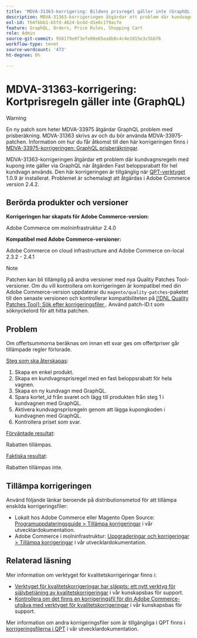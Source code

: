 ```yaml
---
title: 'MDVA-31363-korrigering: Bildens prisregel gäller inte (GraphQL)'
description: MDVA-31363-korrigeringen åtgärdar ett problem där kundvagnsregeln med kupong inte gäller via GraphQL när åtgärden Fast beloppsrabatt för hel kundvagn används. Den här korrigeringen är tillgänglig när QPT (Quality Patches Tool) 1.0.9 är installerat. Problemet är schemalagt att åtgärdas i Adobe Commerce version 2.4.2.
exl-id: f64fbbb1-b5fd-4624-bcdd-d1e6c1f9acfe
feature: GraphQL, Orders, Price Rules, Shopping Cart
role: Admin
source-git-commit: 958179e0f3efe08e65ea8b0c4c4e1015e3c5bb76
workflow-type: tm+mt
source-wordcount: '473'
ht-degree: 0%

---
```


# MDVA-31363-korrigering: Kortprisregeln gäller inte (GraphQL)

>[!WARNING]
>
>En ny patch som heter MDVA-33975 åtgärdar GraphQL problem med prisberäkning. MDVA-31363 skrivs av och du bör använda MDVA-33975-patchen. Information om hur du får åtkomst till den här korrigeringen finns i [MDVA-33975-korrigeringen: GraphQL prisberäkningar](https://experienceleague.adobe.com/docs/commerce-knowledge-base/kb/support-tools/patches/mdva-33975-magento-patch-graphql-price-calculations.html).

MDVA-31363-korrigeringen åtgärdar ett problem där kundvagnsregeln med kupong inte gäller via GraphQL när åtgärden Fast beloppsrabatt för hel kundvagn används. Den här korrigeringen är tillgänglig när [QPT-verktyget ](/help/announcements/adobe-commerce-announcements/magento-quality-patches-released-new-tool-to-self-serve-quality-patches.md) 1.0.9 är installerat. Problemet är schemalagt att åtgärdas i Adobe Commerce version 2.4.2.

## Berörda produkter och versioner

**Korrigeringen har skapats för Adobe Commerce-version:**

Adobe Commerce om molninfrastruktur 2.4.0

**Kompatibel med Adobe Commerce-versioner:**

Adobe Commerce on cloud infrastructure and Adobe Commerce on-local 2.3.2 - 2.4.1

>[!NOTE]
>
>Patchen kan bli tillämplig på andra versioner med nya Quality Patches Tool-versioner. Om du vill kontrollera om korrigeringen är kompatibel med din Adobe Commerce-version uppdaterar du `magento/quality-patches`-paketet till den senaste versionen och kontrollerar kompatibiliteten på [[!DNL Quality Patches Tool]: Sök efter korrigeringsfiler ](https://devdocs.magento.com/quality-patches/tool.html#patch-grid). Använd patch-ID:t som söknyckelord för att hitta patchen.

## Problem

Om offertsummorna beräknas om innan ett svar ges om offertpriser går tillämpade regler förlorade.

<u>Steg som ska återskapas</u>:

1. Skapa en enkel produkt.
1. Skapa en kundvagnsprisregel med en fast beloppsrabatt för hela vagnen.
1. Skapa en ny kundvagn med GraphQL.
1. Spara kortet\_id från svaret och lägg till produkten från steg 1 i kundvagnen med GraphQL.
1. Aktivera kundvagnsprisregeln genom att lägga kupongkoden i kundvagnen med GraphQL.
1. Kontrollera priset som svar.

<u>Förväntade resultat</u>:

Rabatten tillämpas.

<u>Faktiska resultat</u>:

Rabatten tillämpas inte.

## Tillämpa korrigeringen

Använd följande länkar beroende på distributionsmetod för att tillämpa enskilda korrigeringsfiler:

* Lokalt hos Adobe Commerce eller Magento Open Source: [Programuppdateringsguide > Tillämpa korrigeringar](https://devdocs.magento.com/guides/v2.4/comp-mgr/patching/mqp.html) i vår utvecklardokumentation.
* Adobe Commerce i molninfrastruktur: [Uppgraderingar och korrigeringar > Tillämpa korrigeringar](https://devdocs.magento.com/cloud/project/project-patch.html) i vår utvecklardokumentation.

## Relaterad läsning

Mer information om verktyget för kvalitetskorrigeringar finns i:

* [Verktyget för kvalitetskorrigeringar har släppts: ett nytt verktyg för självbetjäning av kvalitetskorrigeringar](/help/announcements/adobe-commerce-announcements/magento-quality-patches-released-new-tool-to-self-serve-quality-patches.md) i vår kunskapsbas för support.
* [Kontrollera om det finns en korrigeringsfil för din Adobe Commerce-utgåva med verktyget för kvalitetskorrigeringar](/help/support-tools/patches-available-in-qpt-tool/check-patch-for-magento-issue-with-magento-quality-patches.md) i vår kunskapsbas för support.

Mer information om andra korrigeringsfiler som är tillgängliga i QPT finns i [korrigeringsfilerna i QPT](https://devdocs.magento.com/quality-patches/tool.html#patch-grid) i vår utvecklardokumentation.
